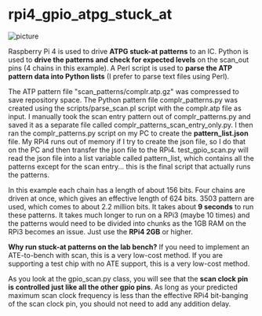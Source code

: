 # rpi4_gpio_atpg_stuck_at
![picture](https://www.zdnet.com/a/img/resize/58bca0c2ec5b1cf450706bd19023b7ee7ccd73d5/2021/06/11/a419ab3e-428b-40fa-b554-02a18831fce3/raspberry-pi-4-model-b-header.jpg?auto=webp&width=768)

Raspberry Pi 4 is used to drive **ATPG stuck-at patterns** to an IC. Python is used to **drive the patterns and check for expected levels** on the scan_out pins (4 chains in this example). A Perl script is used to **parse the ATP pattern data into Python lists** (I prefer to parse text files using Perl).

The ATP pattern file "scan_patterns/complr.atp.gz" was compressed to save repository space. The Python pattern file complr_patterns.py was created using the scripts/parse_scan.pl script with the complr.atp file as input. I manually took the scan entry pattern out of complr_patterns.py and saved it as a separate file called complr_patterns_scan_entry_only.py. I then ran the complr_patterns.py script on my PC to create the **pattern_list.json** file. My RPi4 runs out of memory if I try to create the json file, so I do that on the PC and then transfer the json file to the RPi4. test_gpio_scan.py will read the json file into a list variable called pattern_list, which contains all the patterns except for the scan entry... this is the final script that actually runs the patterns.

In this example each chain has a length of about 156 bits. Four chains are driven at once, which gives an effective length of 624 bits. 3503 pattern are used, which comes to about 2.2 million bits. It takes about **9 seconds** to run these patterns. It takes much longer to run on a RPi3 (maybe 10 times) and the patterns would need to be divided into chunks as the 1GB RAM on the RPi3 becomes an issue. Just use the **RPi4 2GB** or higher.

**Why run stuck-at patterns on the lab bench?** If you need to implement an ATE-to-bench with scan, this is a very low-cost method. If you are supporting a test chip with no ATE support, this is a very low-cost method.

As you look at the gpio_scan.py class, you will see that the **scan clock pin is controlled just like all the other gpio pins**. As long as your predicted maximum scan clock frequency is less than the effective RPi4 bit-banging of the scan clock pin, you should not need to add any addition delay.
